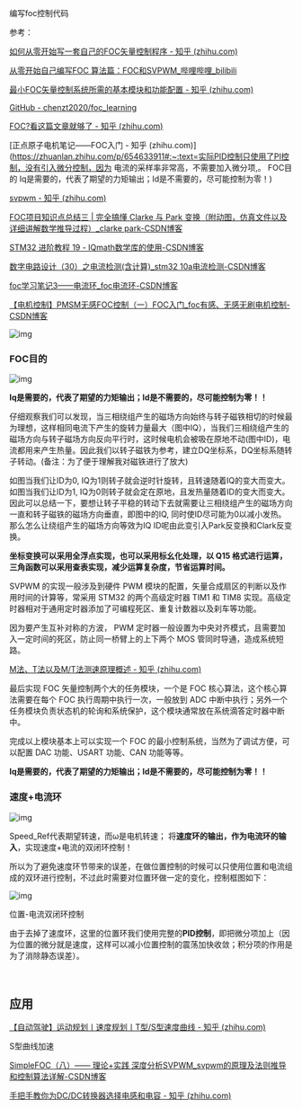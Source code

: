 编写foc控制代码

参考：

[如何从零开始写一套自己的FOC矢量控制程序 - 知乎 (zhihu.com)](https://zhuanlan.zhihu.com/p/103758450)

[从零开始自己编写FOC 算法篇：FOC和SVPWM_哔哩哔哩_bilibili](https://www.bilibili.com/video/BV1wP4y167ao/?spm_id_from=333.788&vd_source=c13bbf05d4b570439590d88626eb3093)

[最小FOC矢量控制系统所需的基本模块和功能配置 - 知乎 (zhihu.com)](https://zhuanlan.zhihu.com/p/667327043)

[GitHub - chenzt2020/foc_learning](https://github.com/chenzt2020/foc_learning/tree/main)

[FOC?看这篇文章就够了 - 知乎 (zhihu.com)](https://zhuanlan.zhihu.com/p/364247816)

[正点原子电机笔记——FOC入门 - 知乎 (zhihu.com)](https://zhuanlan.zhihu.com/p/654633911#:~:text=实际PID控制只使用了PI控制，没有引入微分控制，因为 电流的采样率非常高，不需要加入微分项,。 FOC目的 Iq是需要的，代表了期望的力矩输出；Id是不需要的，尽可能控制为零！)

[ svpwm - 知乎 (zhihu.com)](https://www.zhihu.com/search?type=content&q=svpwm)

[FOC项目知识点总结三 | 完全搞懂 Clarke 与 Park 变换（附动图，仿真文件以及详细讲解数学推导过程）_clarke park-CSDN博客](https://blog.csdn.net/weixin_43229030/article/details/115190315)

[STM32 进阶教程 19 - IQmath数学库的使用-CSDN博客](https://blog.csdn.net/zhanglifu3601881/article/details/97617417)

[数字电路设计（30）之电流检测(含计算)_stm32 10a电流检测-CSDN博客](https://blog.csdn.net/qq_37120496/article/details/133471283?ops_request_misc=%7B%22request%5Fid%22%3A%22170616773116800186553556%22%2C%22scm%22%3A%2220140713.130102334..%22%7D&request_id=170616773116800186553556&biz_id=0&utm_medium=distribute.pc_search_result.none-task-blog-2~all~sobaiduend~default-2-133471283-null-null.142^v99^control&utm_term=INA240A1&spm=1018.2226.3001.4187)

[foc学习笔记3——电流环_foc电流环-CSDN博客](https://blog.csdn.net/jdhfusk/article/details/120646346)

[【电机控制】PMSM无感FOC控制（一）FOC入门_foc有感、无感无刷电机控制-CSDN博客](https://blog.csdn.net/Liu_eight_nine/article/details/132448058)



![img](https://pic1.zhimg.com/80/v2-ffd192a2ed4cfb2a52df559f3e5d7a6c_720w.webp)

### **FOC目的** 

![img](https://pic4.zhimg.com/80/v2-6de1497d5b3eb21c543d8ae52ec452f7_720w.webp)

**Iq是需要的，代表了期望的力矩输出；Id是不需要的，尽可能控制为零！！**

 



仔细观察我们可以发现，当三相绕组产生的磁场方向始终与转子磁铁相切的时候最为理想，这样相同电流下产生的旋转力量最大（图中IQ），当我们三相绕组产生的磁场方向与转子磁场方向反向平行时，这时候电机会被吸在原地不动(图中ID)，电流都用来产生热量。因此我们以转子磁铁为参考，建立DQ坐标系，DQ坐标系随转子转动。(备注：为了便于理解我对磁铁进行了放大)

如图当我们让ID为0, IQ为1则转子就会逆时针旋转，且转速随着IQ的变大而变大。 如图当我们让ID为1, IQ为0则转子就会定在原地，且发热量随着ID的变大而变大。 因此可以总结一下，要想让转子平稳的转动下去就需要让三相绕组产生的磁场方向一直和转子磁铁的磁场方向垂直，即图中的IQ, 同时使ID尽可能为0以减小发热。那么怎么让绕组产生的磁场方向等效为IQ ID呢由此变引入Park反变换和Clark反变换。

**坐标变换可以采用全浮点实现，也可以采用标幺化处理，以 Q15 格式进行运算，三角函数可以采用查表实现，减少运算复杂度，节省运算时间。**

SVPWM 的实现一般涉及到硬件 PWM 模块的配置，矢量合成扇区的判断以及作用时间的计算等，常采用 STM32 的两个高级定时器 TIM1 和 TIM8 实现。高级定时器相对于通用定时器添加了可编程死区、重复计数器以及刹车等功能。

因为要产生互补对称的方波， PWM 定时器一般设置为中央对齐模式，且需要加入一定时间的死区，防止同一桥臂上的上下两个 MOS 管同时导通，造成系统短路。

[M法、T法以及M/T法测速原理概述 - 知乎 (zhihu.com)](https://zhuanlan.zhihu.com/p/105165951)



最后实现 FOC 矢量控制两个大的任务模块，一个是 FOC 核心算法，这个核心算法需要在每个 FOC 执行周期中执行一次，一般放到 ADC 中断中执行；另外一个任务模块负责状态机的轮询和系统保护，这个模块通常放在系统滴答定时器中断中。

完成以上模块基本上可以实现一个 FOC 的最小控制系统，当然为了调试方便，可以配置 DAC 功能、USART 功能、CAN 功能等等。

**Iq是需要的，代表了期望的力矩输出；Id是不需要的，尽可能控制为零！！**

### **速度+电流环** 

![img](https://pic3.zhimg.com/80/v2-73d06cf463c2534899a5a5c6015abc22_720w.webp)

Speed_Ref代表期望转速，而ω是电机转速；
将**速度环的输出，作为电流环的输入**，实现速度+电流的双闭环控制！



所以为了避免速度环节带来的误差，在做位置控制的时候可以只使用位置和电流组成的双环进行控制，不过此时需要对位置环做一定的变化，控制框图如下：

![img](https://pic3.zhimg.com/80/v2-af17ac8465092f198e2f4f2ea8dad752_720w.webp)

位置-电流双闭环控制

由于去掉了速度环，这里的位置环我们使用完整的**PID控制**，即把微分项加上（因为位置的微分就是速度，这样可以减小位置控制的震荡加快收敛；积分项的作用是为了消除静态误差）。

​	







## 应用

[【自动驾驶】运动规划丨速度规划丨T型/S型速度曲线 - 知乎 (zhihu.com)](https://zhuanlan.zhihu.com/p/453670719)

S型曲线加速

[SimpleFOC（八）—— 理论+实践 深度分析SVPWM_svpwm的原理及法则推导和控制算法详解-CSDN博客](https://blog.csdn.net/loop222/article/details/117468766)

[手把手教你为DC/DC转换器选择电感和电容 - 知乎 (zhihu.com)](https://zhuanlan.zhihu.com/p/145217274)